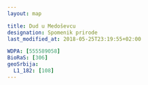 ```yaml
---
layout: map

title: Dud u Medoševcu
designation: Spomenik prirode
last_modified_at: 2018-05-25T23:19:55+02:00

WDPA: [555589058]
BioRaS: [306]
geoSrbija:
  L1_182: [108]
---
```

